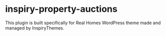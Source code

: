 # inspiry-property-auctions
This plugin is built specifically for Real Homes WordPress theme made and managed by InspiryThemes.
